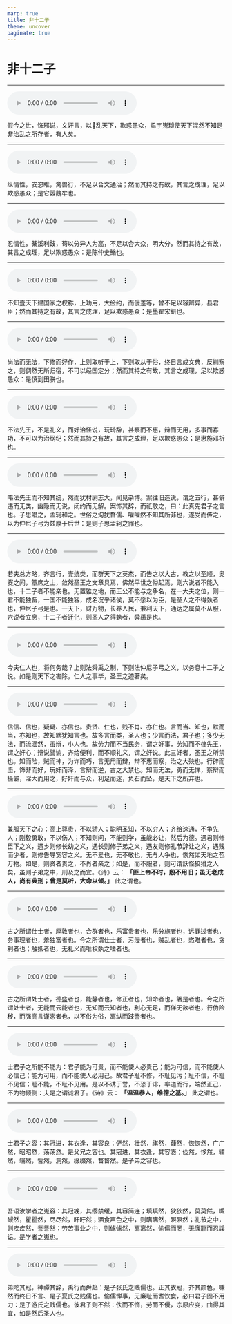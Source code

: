```yaml
---
marp: true
title: 非十二子
theme: uncover
paginate: true
---
```


# 非十二子

---

![](assets/audios/06/1.mp3)

假今之世，饰邪说，文奸言，以𣻏乱天下，欺惑愚众，矞宇嵬琐使天下混然不知是非治乱之所存者，有人矣。

---

![](assets/audios/06/2.mp3)

纵情性，安恣睢，禽兽行，不足以合文通治；然而其持之有故，其言之成理，足以欺惑愚众；是它嚣魏牟也。

---

![](assets/audios/06/3.mp3)

忍情性，綦溪利跂，苟以分异人为高，不足以合大众，明大分，然而其持之有故，其言之成理，足以欺惑愚众：是陈仲史鰌也。

---

![](assets/audios/06/4.mp3)

不知壹天下建国家之权称，上功用，大俭约，而僈差等，曾不足以容辨异，县君臣；然而其持之有故，其言之成理，足以欺惑愚众：是墨翟宋鈃也。

---

![](assets/audios/06/5.mp3)

尚法而无法，下修而好作，上则取听于上，下则取从于俗，终日言成文典，反紃察之，则倜然无所归宿，不可以经国定分；然而其持之有故，其言之成理，足以欺惑愚众：是慎到田骈也。

---

![](assets/audios/06/6.mp3)

不法先王，不是礼义，而好治怪说，玩琦辞，甚察而不惠，辩而无用，多事而寡功，不可以为治纲纪；然而其持之有故，其言之成理，足以欺惑愚众；是惠施邓析也。

---

![](assets/audios/06/7.mp3)

略法先王而不知其统，然而犹材剧志大，闻见杂博。案往旧造说，谓之五行，甚僻违而无类，幽隐而无说，闭约而无解。案饰其辞，而祇敬之，曰：此真先君子之言也。子思唱之，孟轲和之。世俗之沟犹瞀儒、嚾嚾然不知其所非也，遂受而传之，以为仲尼子弓为兹厚于后世：是则子思孟轲之罪也。

---

![](assets/audios/06/8.mp3)

若夫总方略，齐言行，壹统类，而群天下之英杰，而告之以大古，教之以至顺，奥窔之间，簟席之上，敛然圣王之文章具焉，佛然平世之俗起焉，则六说者不能入也，十二子者不能亲也。无置锥之地，而王公不能与之争名，在一大夫之位，则一君不能独畜，一国不能独容，成名况乎诸侯，莫不愿以为臣，是圣人之不得埶者也，仲尼子弓是也。一天下，财万物，长养人民，兼利天下，通达之属莫不从服，六说者立息，十二子者迁化，则圣人之得埶者，舜禹是也。

---

![](assets/audios/06/9.mp3)

今夫仁人也，将何务哉？上则法舜禹之制，下则法仲尼子弓之义，以务息十二子之说。如是则天下之害除，仁人之事毕，圣王之迹著矣。

---

![](assets/audios/06/10.mp3)

信信、信也，疑疑、亦信也。贵贤、仁也，贱不肖、亦仁也。言而当、知也，默而当，亦知也，故知默犹知言也。故多言而类，圣人也；少言而法，君子也；多少无法，而流湎然，虽辩，小人也。故劳力而不当民务，谓之奸事，劳知而不律先王，谓之奸心；辩说譬谕，齐给便利，而不顺礼义，谓之奸说。此三奸者，圣王之所禁也。知而险，贼而神，为诈而巧，言无用而辩，辩不惠而察，治之大殃也。行辟而坚，饰非而好，玩奸而泽，言辩而逆，古之大禁也。知而无法，勇而无惮，察辩而操僻，淫大而用之，好奸而与众，利足而迷，负石而坠，是天下之所弃也。

---

![](assets/audios/06/11.mp3)

兼服天下之心：高上尊贵，不以骄人；聪明圣知，不以穷人；齐给速通，不争先人；刚毅勇敢，不以伤人；不知则问，不能则学，虽能必让，然后为德。遇君则修臣下之义，遇乡则修长幼之义，遇长则修子弟之义，遇友则修礼节辞让之义，遇贱而少者，则修告导宽容之义。无不爱也，无不敬也，无与人争也，恢然如天地之苞万物。如是，则贤者贵之，不肖者亲之；如是，而不服者，则可谓訞怪狡猾之人矣，虽则子弟之中，刑及之而宜。《诗》云： __「匪上帝不时，殷不用旧；虽无老成人，尚有典刑；曾是莫听，大命以倾。」__ 此之谓也。

---

![](assets/audios/06/12.mp3)

古之所谓仕士者，厚敦者也，合群者也，乐富贵者也，乐分施者也，远罪过者也，务事理者也，羞独富者也。今之所谓仕士者，污漫者也，贼乱者也，恣睢者也，贪利者也；触抵者也，无礼义而唯权埶之嗜者也。

---

![](assets/audios/06/13.mp3)

古之所谓处士者，德盛者也，能静者也，修正者也，知命者也，箸是者也。今之所谓处士者，无能而云能者也，无知而云知者也，利心无足，而佯无欲者也，行伪险秽，而强高言谨悫者也，以不俗为俗，离纵而跂訾者也。

---

![](assets/audios/06/14.mp3)

士君子之所能不能为：君子能为可贵，而不能使人必贵己；能为可信，而不能使人必信己；能为可用，而不能使人必用己。故君子耻不修，不耻见污；耻不信，不耻不见信；耻不能，不耻不见用。是以不诱于誉，不恐于诽，率道而行，端然正己，不为物倾侧：夫是之谓诚君子。《诗》云： __「温温恭人，维德之基。」__ 此之谓也。

---

![](assets/audios/06/15.mp3)

士君子之容：其冠进，其衣逢，其容良；俨然，壮然，祺然，蕼然，恢恢然，广广然，昭昭然，荡荡然。是父兄之容也。其冠进，其衣逢，其容悫；俭然，恀然，辅然，端然，訾然，洞然，缀缀然，瞀瞀然。是子弟之容也。

---

![](assets/audios/06/16.mp3)

吾语汝学者之嵬容：其冠絻，其缨禁缓，其容简连；填填然，狄狄然，莫莫然，瞡瞡然，瞿瞿然，尽尽然，盱盱然；酒食声色之中，则瞒瞒然，瞑瞑然；礼节之中，则疾疾然，訾訾然；劳苦事业之中，则儢儢然，离离然，偷儒而罔，无廉耻而忍謑诟。是学者之嵬也。

---

![](assets/audios/06/17.mp3)

弟陀其冠，衶禫其辞，禹行而舜趋：是子张氏之贱儒也。正其衣冠，齐其颜色，嗛然而终日不言、是子夏氏之贱儒也。偷儒惮事，无廉耻而耆饮食，必曰君子固不用力：是子游氏之贱儒也。彼君子则不然：佚而不惰，劳而不僈，宗原应变，曲得其宜，如是然后圣人也。